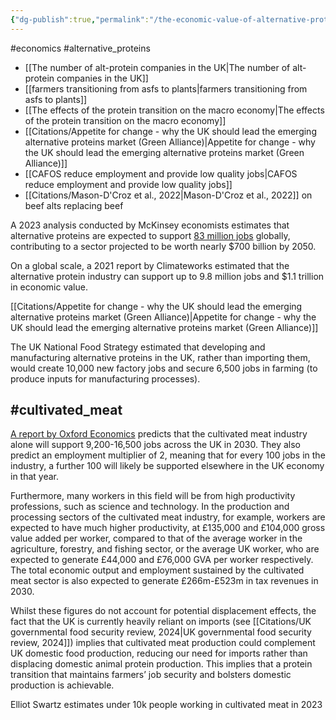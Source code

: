 ```yaml
---
{"dg-publish":true,"permalink":"/the-economic-value-of-alternative-proteins/","tags":["#economics","#alternative_proteins","#cultivated_meat"],"created":"2024-04-25T15:12:50.000+01:00","updated":"2025-10-01T10:31:13.110+01:00"}
---
```


#economics #alternative_proteins 

- [[The number of alt-protein companies in the UK\|The number of alt-protein companies in the UK]] 
- [[farmers transitioning from asfs to plants\|farmers transitioning from asfs to plants]]
- [[The effects of the protein transition on the macro economy\|The effects of the protein transition on the macro economy]]
- [[Citations/Appetite for change - why the UK should lead the emerging alternative proteins market (Green Alliance)\|Appetite for change - why the UK should lead the emerging alternative proteins market (Green Alliance)]]
- [[CAFOS reduce employment and provide low quality jobs\|CAFOS reduce employment and provide low quality jobs]]
- [[Citations/Mason-D'Croz et al., 2022\|Mason-D'Croz et al., 2022]] on beef alts replacing beef

A 2023 analysis conducted by McKinsey economists estimates that alternative proteins are expected to support [83 million jobs](https://www.climateworks.org/ginas-methane/) globally, contributing to a sector projected to be worth nearly $700 billion by 2050. 

On a global scale, a 2021 report by Climateworks estimated that the alternative protein industry can support up to 9.8 million jobs and $1.1 trillion in economic value.

[[Citations/Appetite for change - why the UK should lead the emerging alternative proteins market (Green Alliance)\|Appetite for change - why the UK should lead the emerging alternative proteins market (Green Alliance)]]

The UK National Food Strategy estimated that developing and manufacturing alternative proteins in the UK, rather than importing them, would create 10,000 new factory jobs and secure 6,500 jobs in farming (to produce inputs for manufacturing processes). 

## #cultivated_meat 
[A report by Oxford Economics](https://www.oxfordeconomics.com/resource/the-socio-economic-impact-of-cultivated-meat-in-the-uk/) predicts that the cultivated meat industry alone will support 9,200-16,500 jobs across the UK in 2030. They also predict an employment multiplier of 2, meaning that for every 100 jobs in the industry, a further 100 will likely be supported elsewhere in the UK economy in that year.

Furthermore, many workers in this field will be from high productivity professions, such as science and technology. In the production and processing sectors of the cultivated meat industry, for example, workers are expected to have much higher productivity, at £135,000 and £104,000 gross value added per worker, compared to that of the average worker in the agriculture, forestry, and fishing sector, or the average UK worker, who are expected to generate £44,000 and £76,000 GVA per worker respectively. The total economic output and employment sustained by the cultivated meat sector is also expected to generate £266m-£523m in tax revenues in 2030. 

Whilst these figures do not account for potential displacement effects, the fact that the UK is currently heavily reliant on imports (see [[Citations/UK governmental food security review, 2024\|UK governmental food security review, 2024]]) implies that cultivated meat production could complement UK domestic food production, reducing our need for imports rather than displacing domestic animal protein production. This implies that a protein transition that maintains farmers’ job security and bolsters domestic production is achievable.

Elliot Swartz estimates under 10k people working in cultivated meat in 2023